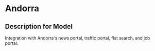 # Andorra

## Description for Model

Integration with Andorra's news portal, traffic portal, flat search, and job portal.

